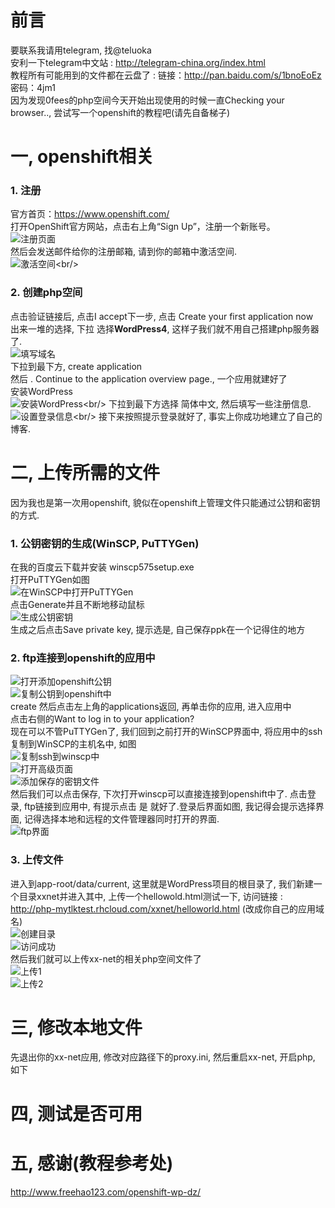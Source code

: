 # 前言
要联系我请用telegram, 找@teluoka<br/>
安利一下telegram中文站 : http://telegram-china.org/index.html<br/>
教程所有可能用到的文件都在云盘了 : 链接：http://pan.baidu.com/s/1bnoEoEz 密码：4jm1 <br/>
因为发现0fees的php空间今天开始出现使用的时候一直Checking your browser.., 尝试写一个openshift的教程吧(请先自备梯子)<br/>

# 一, openshift相关
### 1. 注册
官方首页：https://www.openshift.com/<br/>
打开OpenShift官方网站，点击右上角“Sign Up”，注册一个新账号。<br/>
![注册页面](http://php-teluoka.rhcloud.com/os-photo/001signup.png)<br/>
然后会发送邮件给你的注册邮箱, 请到你的邮箱中激活空间.<br/>
![激活空间](http://php-teluoka.rhcloud.com/os-photo/002vify.png)\<br/>
### 2. 创建php空间
点击验证链接后, 点击I accept下一步, 点击 Create your first application now<br/>
出来一堆的选择, 下拉 选择**WordPress4**, 这样子我们就不用自己搭建php服务器了.<br/>
![填写域名](http://php-teluoka.rhcloud.com/os-photo/003account.png)<br/>
下拉到最下方, create application<br/>
然后 . Continue to the application overview page., 一个应用就建好了<br/>
安装WordPress<br/>
![安装WordPress](http://php-teluoka.rhcloud.com/os-photo/013wpinstall.png)\<br/>
下拉到最下方选择 简体中文, 然后填写一些注册信息. <br/>
![设置登录信息](http://php-teluoka.rhcloud.com/os-photo/012wp.png)\<br/>
接下来按照提示登录就好了, 事实上你成功地建立了自己的博客.<br/>

# 二, 上传所需的文件
因为我也是第一次用openshift, 貌似在openshift上管理文件只能通过公钥和密钥的方式.<br/>
### 1. 公钥密钥的生成(WinSCP, PuTTYGen)
在我的百度云下载并安装 winscp575setup.exe<br/>
打开PuTTYGen如图<br/>
![在WinSCP中打开PuTTYGen](http://php-teluoka.rhcloud.com/os-photo/004winscp.png)<br/>
点击Generate并且不断地移动鼠标<br/>
![生成公钥密钥](http://php-teluoka.rhcloud.com/os-photo/005gen.png)<br/>
生成之后点击Save private key, 提示选是, 自己保存ppk在一个记得住的地方<br/>
### 2. ftp连接到openshift的应用中
![打开添加openshift公钥](http://php-teluoka.rhcloud.com/os-photo/006addpub.png)<br/>
![复制公钥到openshift中](http://php-teluoka.rhcloud.com/os-photo/007copy.png)<br/>
create 然后点击左上角的applications返回, 再单击你的应用, 进入应用中<br/>
点击右侧的Want to log in to your application? <br/>
现在可以不管PuTTYGen了, 我们回到之前打开的WinSCP界面中, 将应用中的ssh复制到WinSCP的主机名中, 如图<br/>
![复制ssh到winscp中](http://php-teluoka.rhcloud.com/os-photo/008copy2.png)<br/>
![打开高级页面](http://php-teluoka.rhcloud.com/os-photo/009winscp1.png)<br/>
![添加保存的密钥文件](http://php-teluoka.rhcloud.com/os-photo/010winscp2.png)<br/>
然后我们可以点击保存, 下次打开winscp可以直接连接到openshift中了. 点击登录, ftp链接到应用中, 有提示点击 是 就好了.登录后界面如图, 我记得会提示选择界面, 记得选择本地和远程的文件管理器同时打开的界面.<br/>
![ftp界面](http://php-teluoka.rhcloud.com/os-photo/011login.png)<br/>
### 3. 上传文件
进入到app-root/data/current, 这里就是WordPress项目的根目录了, 我们新建一个目录xxnet并进入其中, 上传一个hellowold.html测试一下, 访问链接 : http://php-mytlktest.rhcloud.com/xxnet/helloworld.html (改成你自己的应用域名)<br/>
![创建目录](http://php-teluoka.rhcloud.com/os-photo/014cflod.png)<br/>
![访问成功](http://php-teluoka.rhcloud.com/os-photo/015done.png)<br/>
然后我们就可以上传xx-net的相关php空间文件了<br/>
![上传1](http://php-teluoka.rhcloud.com/os-photo/015done.png)<br/>
![上传2](http://php-teluoka.rhcloud.com/os-photo/015done.png)<br/>

# 三, 修改本地文件
先退出你的xx-net应用, 修改对应路径下的proxy.ini, 然后重启xx-net, 开启php, 如下<br/>


# 四, 测试是否可用

# 五, 感谢(教程参考处)
http://www.freehao123.com/openshift-wp-dz/